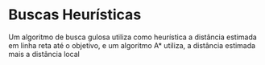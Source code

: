 # Buscas Heurísticas
 Um algoritmo de busca gulosa utiliza como heurística a distância estimada em linha reta até o objetivo, e um algoritmo A* utiliza, a distância estimada mais a distância local
